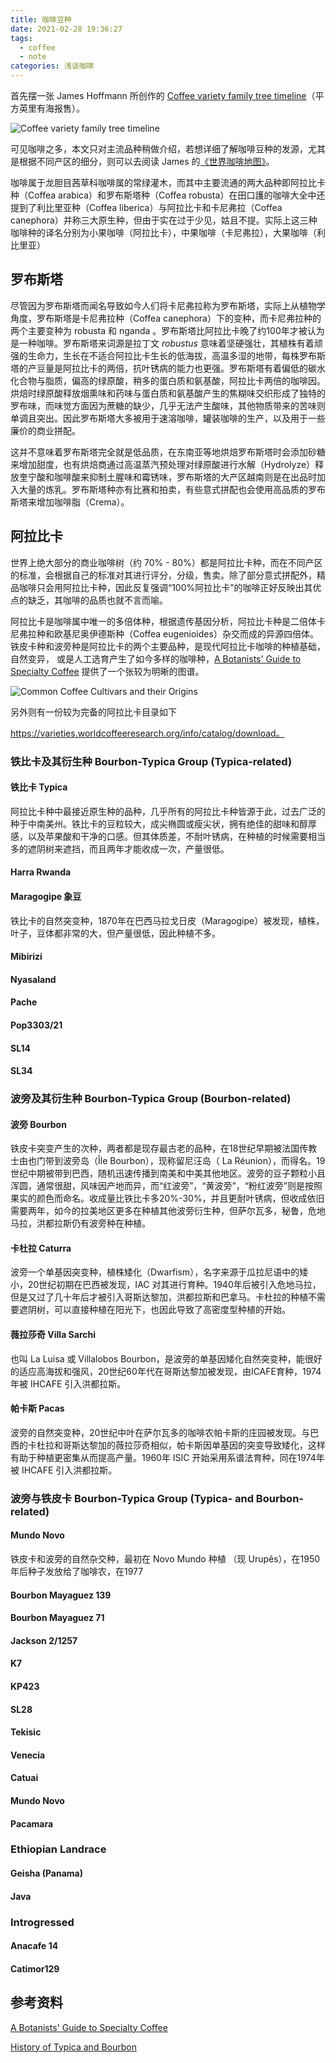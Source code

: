 ```yaml
---
title: 咖啡豆种
date: 2021-02-28 19:36:27
tags: 
  - coffee
  - note
categories: 浅谈咖啡
---
```


首先摆一张 James Hoffmann 所创作的 [Coffee variety family tree timeline](https://shop.squaremilecoffee.com/products/coffee-variety-family-tree-timeline)（平方英里有海报售）。

![Coffee variety family tree timeline](/images/coffee/VFamily_timeline-3_large.webp)

可见咖啡之多，本文只对主流品种稍做介绍，若想详细了解咖啡豆种的发源，尤其是根据不同产区的细分，则可以去阅读 James 的[《世界咖啡地图》](https://book.douban.com/subject/33455203/)。

<!-- more -->

咖啡属于龙胆目茜草科咖啡属的常绿灌木，而其中主要流通的两大品种即阿拉比卡种（Coffea arabica）和罗布斯塔种（Coffea robusta）在田口護的咖啡大全中还提到了利比里亚种（Coffea liberica）与阿拉比卡和卡尼弗拉（Coffea canephora）并称三大原生种，但由于实在过于少见，姑且不提。实际上这三种咖啡种的译名分别为小果咖啡（阿拉比卡），中果咖啡（卡尼弗拉），大果咖啡（利比里亚）

## 罗布斯塔

尽管因为罗布斯塔而闻名导致如今人们将卡尼弗拉称为罗布斯塔，实际上从植物学角度，罗布斯塔是卡尼弗拉种（Coffea canephora）下的变种，而卡尼弗拉种的两个主要变种为 robusta 和 nganda 。罗布斯塔比阿拉比卡晚了约100年才被认为是一种咖啡。罗布斯塔来词源是拉丁文 *robustus* 意味着坚硬强壮，其植株有着顽强的生命力，生长在不适合阿拉比卡生长的低海拔，高温多湿的地带，每株罗布斯塔的产豆量是阿拉比卡的两倍，抗叶锈病的能力也更强。罗布斯塔有着偏低的碳水化合物与脂质，偏高的绿原酸，稍多的蛋白质和氨基酸，阿拉比卡两倍的咖啡因。烘焙时绿原酸释放烟熏味和药味与蛋白质和氨基酸产生的焦糊味交织形成了独特的罗布味，而味觉方面因为蔗糖的缺少，几乎无法产生酸味，其他物质带来的苦味则单调且突出。因此罗布斯塔大多被用于速溶咖啡，罐装咖啡的生产，以及用于一些廉价的商业拼配。

这并不意味着罗布斯塔完全就是低品质，在东南亚等地烘焙罗布斯塔时会添加砂糖来增加甜度，也有烘焙商通过高温蒸汽预处理对绿原酸进行水解（Hydrolyze）释放奎宁酸和咖啡酸来抑制土腥味和霉锈味，罗布斯塔的大产区越南则是在出品时加入大量的炼乳。罗布斯塔种亦有比赛和拍卖，有些意式拼配也会使用高品质的罗布斯塔来增加咖啡脂（Crema）。

## 阿拉比卡

世界上绝大部分的商业咖啡树（约 70% - 80%）都是阿拉比卡种，而在不同产区的标准，会根据自己的标准对其进行评分，分级，售卖。除了部分意式拼配外，精品咖啡只会用阿拉比卡种，因此反复强调“100%阿拉比卡”的咖啡正好反映出其优点的缺乏，其咖啡的品质也就不言而喻。

阿拉比卡是咖啡属中唯一的多倍体种，根据遗传基因分析，阿拉比卡种是二倍体卡尼弗拉种和欧基尼奥伊德斯种（Coffea eugenioides）杂交而成的异源四倍体。铁皮卡种和波旁种是阿拉比卡的两个主要品种，是现代阿拉比卡咖啡的种植基础，自然变异， 或是人工选育产生了如今多样的咖啡种，[A Botanists' Guide to Specialty Coffee](https://sca.coffee/research/botany?page=resources&d=a-botanists-guide-to-specialty-coffee) 提供了一个张较为明晰的图谱。

![Common Coffee Cultivars and their Origins](/images/coffee/CoffeeVarieties-full.jpg)

另外则有一份较为完备的阿拉比卡目录如下

https://varieties.worldcoffeeresearch.org/info/catalog/download。

### 铁比卡及其衍生种 Bourbon-Typica Group (Typica-related) 

#### 铁比卡 Typica

阿拉比卡种中最接近原生种的品种，几乎所有的阿拉比卡种皆源于此，过去广泛的种于中南美州。铁比卡的豆粒较大，成尖椭圆或瘦尖状，拥有绝佳的甜味和醇厚感，以及苹果酸和干净的口感。但其体质差，不耐叶锈病，在种植的时候需要相当多的遮阴树来遮挡，而且两年才能收成一次，产量很低。

#### Harra Rwanda

#### Maragogipe 象豆

铁比卡的自然突变种，1870年在巴西马拉戈日皮（Maragogipe）被发现，植株，叶子，豆体都非常的大，但产量很低，因此种植不多。

#### Mibirizi

#### Nyasaland

#### Pache

#### Pop3303/21

#### SL14

#### SL34

### 波旁及其衍生种 Bourbon-Typica Group (Bourbon-related) 

#### 波旁 Bourbon

铁皮卡突变产生的次种，两者都是现存最古老的品种，在18世纪早期被法国传教士由也门带到波旁岛（Île Bourbon），现称留尼汪岛（ La Réunion），而得名。19世纪中期被带到巴西，随机迅速传播到南美和中美其他地区。波旁的豆子颗粒小且浑圆，通常很甜，风味因产地而异，而“红波旁”，“黄波旁”，“粉红波旁”则是按照果实的颜色而命名。收成量比铁比卡多20%-30%，并且更耐叶锈病，但收成依旧需要两年，如今的拉美地区更多在种植其他波旁衍生种，但萨尔瓦多，秘鲁，危地马拉，洪都拉斯仍有波旁种在种植。

#### 卡杜拉 Caturra

波旁一个单基因突变种，植株矮化（Dwarfism），名字来源于瓜拉尼语中的矮小，20世纪初期在巴西被发现，IAC 对其进行育种。1940年后被引入危地马拉，但是又过了几十年后才被引入哥斯达黎加，洪都拉斯和巴拿马。卡杜拉的种植不需要遮阴树，可以直接种植在阳光下，也因此导致了高密度型种植的开始。

#### 薇拉莎奇 Villa Sarchi

也叫 La Luisa 或 Villalobos Bourbon，是波旁的单基因矮化自然突变种，能很好的适应高海拔和强风，20世纪60年代在哥斯达黎加被发现，由ICAFE育种，1974年被 IHCAFE 引入洪都拉斯。

#### 帕卡斯 Pacas

波旁的自然突变种，20世纪中叶在萨尔瓦多的咖啡农帕卡斯的庄园被发现。与巴西的卡杜拉和哥斯达黎加的薇拉莎奇相似，帕卡斯因单基因的突变导致矮化，这样有助于种植更密集从而提高产量。1960年 ISIC 开始采用系谱法育种，同在1974年被 IHCAFE 引入洪都拉斯。

### 波旁与铁皮卡 Bourbon-Typica Group (Typica- and Bourbon-related)  

#### Mundo Novo

铁皮卡和波旁的自然杂交种，最初在 Novo Mundo 种植 （现 Urupês），在1950年后种子发放给了咖啡农，在1977

#### Bourbon Mayaguez 139

#### Bourbon Mayaguez 71

#### Jackson 2/1257

#### K7

#### KP423

#### SL28

#### Tekisic

#### Venecia

#### Catuai

#### Mundo Novo

#### Pacamara

### Ethiopian Landrace

#### Geisha (Panama)

#### Java

### Introgressed

#### Anacafe 14

#### Catimor129

## 参考资料

[A Botanists' Guide to Specialty Coffee](https://sca.coffee/research/botany?page=resources&d=a-botanists-guide-to-specialty-coffee)

[History of Typica and Bourbon](https://varieties.worldcoffeeresearch.org/info/coffee/about-varieties/bourbon-and-typica)


